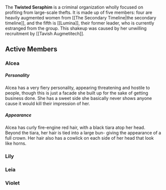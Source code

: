 The **Twisted Seraphim** is a criminal organization wholly focused on profiting from large-scale thefts. It is made up of five members: four are heavily augmented women from [[The Secondary Timeline|the secondary timeline]], and the fifth is [[Lumina]], their former leader, who is currently estranged from the group.
This shakeup was caused by her unwilling recruitment by [[Tavish Augmetitech]].

## Active Members

### Alcea
##### Personality
Alcea has a very fiery personality, appearing threatening and hostile to people, though this is just a facade she built up for the sake of getting business done.  She has a sweet side she basically never shows anyone cause it would kill their impression of her.
##### Appearance
Alcea has curly fire-engine red hair, with a black tiara atop her head. Beyond the tiara, her hair is tied into a large bun- giving the appearance of a full crown. Her hair also has a cowlick on each side of her head that look like horns. 


### Lily


### Leia


### Violet

